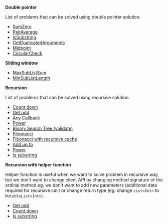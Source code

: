 **Double pointer** 

List of problems that can be solved using double pointer solution.

- [SumZero](../app/src/test/java/com/igorwojda/list/sumzero/SumZero.md)
- [PairAverage](../app/src/test/java/com/igorwojda/list/pairaverage/PairAverage.md)
- [IsSubstring](../app/src/test/java/com/igorwojda/string/issubstring/IsSubstring.md)
- [GetDuplicatedArguments](../app/src/test/java/com/igorwojda/string/getduplicatedparams/GetDuplicatedArguments.md)
- [Midpoint](../app/src/test/java/com/igorwojda/linkedlist/midpoint/Midpoint.md)
- [CircularCheck](../app/src/test/java/com/igorwojda/linkedlist/circularcheck/CircularCheck.md)

**Sliding window** 
- [MaxSubListSum](../app/src/test/java/com/igorwojda/list/maxsublistsum/MaxSubListSum.md) 
- [MinSubListLength](../app/src/test/java/com/igorwojda/list/minsublistlength/MinSubListLength.md)

**Recursion** 

List of problems that can be solved using recursive solution.

- [Count down](../app/src/test/java/com/igorwojda/integer/countdown/CountDown.md)
- [Get odd](../app/src/test/java/com/igorwojda/integer/getodd/GetOdd.md)
- [Any Callback](../app/src/test/java/com/igorwojda/various/anycallback/AnyCallback.kt)
- [Power](../app/src/test/java/com/igorwojda/integer/power/Power.md)
- [Binary Search Tree (validate)](../app/src/test/java/com/igorwojda/binarytree/validate/Validate.md)
- [Fibonacci](../app/src/test/java/com/igorwojda/various/fibonacci/basic/Fibonacci.kt) 
- [Fibonacci with recursive cache](../app/src/test/java/com/igorwojda/various/fibonacci/recursivecached/FibonacciRecursiveCached.md)
- [Add up to](../app/src/test/java/com/igorwojda/integer/addupto/AddUpTo.md)
- [Power](../app/src/test/java/com/igorwojda/integer/power/Power.md)
- [Is substring](../app/src/test/java/com/igorwojda/string/issubstring/IsSubstring.md)
  
**Recursion with helper function** 



Helper function is useful when we want to solve problem in recursive way, but we don't want to change client
API by changing method signature of the ordinal method eg. we don't want to add new parameters (additional data required
for recursive call) or change return type (eg. change `List<Int>` to `MutableList<Int>`).

- [Get odd](../app/src/test/java/com/igorwojda/integer/getodd/GetOdd.md)
- [Count down](../app/src/test/java/com/igorwojda/integer/countdown/CountDown.md) 
- [Is substring](../app/src/test/java/com/igorwojda/string/issubstring/IsSubstring.md)
